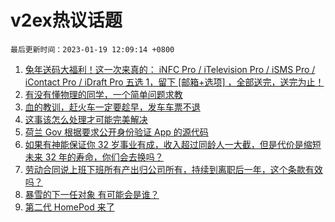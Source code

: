 # v2ex热议话题

`最后更新时间：2023-01-19 12:09:14 +0800`

1. [兔年送码大福利！这一次来真的： iNFC Pro / iTelevision Pro / iSMS Pro / iContact Pro / iDraft Pro 五选 1，留下 [邮箱+选项] ，全部送完，送完为止！](https://www.v2ex.com/t/909811)
1. [有没有懂物理的同学，一个简单问题求教](https://www.v2ex.com/t/909687)
1. [血的教训，赶火车一定要趁早，发车车票不退](https://www.v2ex.com/t/909684)
1. [这事该怎么处理才可能完美解决](https://www.v2ex.com/t/909716)
1. [荷兰 Gov 根据要求公开身份验证 App 的源代码](https://www.v2ex.com/t/909731)
1. [如果有神能保证你 32 岁事业有成，收入超过同龄人一大截，但是代价是缩短未来 32 年的寿命，你们会去换吗？](https://www.v2ex.com/t/909742)
1. [劳动合同说上班下班所有产出归公司所有，持续到离职后一年，这个条款有效吗？](https://www.v2ex.com/t/909700)
1. [暴雪的下一任对象 有可能会是谁？](https://www.v2ex.com/t/909740)
1. [第二代 HomePod 来了](https://www.v2ex.com/t/909786)

